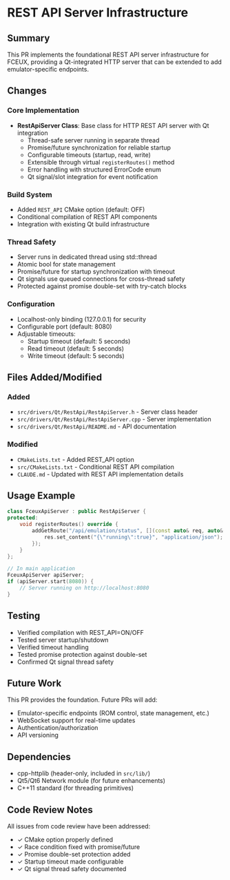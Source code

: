 # REST API Server Infrastructure

## Summary

This PR implements the foundational REST API server infrastructure for FCEUX, providing a Qt-integrated HTTP server that can be extended to add emulator-specific endpoints.

## Changes

### Core Implementation
- **RestApiServer Class**: Base class for HTTP REST API server with Qt integration
  - Thread-safe server running in separate thread
  - Promise/future synchronization for reliable startup
  - Configurable timeouts (startup, read, write)
  - Extensible through virtual `registerRoutes()` method
  - Error handling with structured ErrorCode enum
  - Qt signal/slot integration for event notification

### Build System
- Added `REST_API` CMake option (default: OFF)
- Conditional compilation of REST API components
- Integration with existing Qt build infrastructure

### Thread Safety
- Server runs in dedicated thread using std::thread
- Atomic bool for state management
- Promise/future for startup synchronization with timeout
- Qt signals use queued connections for cross-thread safety
- Protected against promise double-set with try-catch blocks

### Configuration
- Localhost-only binding (127.0.0.1) for security
- Configurable port (default: 8080)
- Adjustable timeouts:
  - Startup timeout (default: 5 seconds)
  - Read timeout (default: 5 seconds)
  - Write timeout (default: 5 seconds)

## Files Added/Modified

### Added
- `src/drivers/Qt/RestApi/RestApiServer.h` - Server class header
- `src/drivers/Qt/RestApi/RestApiServer.cpp` - Server implementation
- `src/drivers/Qt/RestApi/README.md` - API documentation

### Modified
- `CMakeLists.txt` - Added REST_API option
- `src/CMakeLists.txt` - Conditional REST API compilation
- `CLAUDE.md` - Updated with REST API implementation details

## Usage Example

```cpp
class FceuxApiServer : public RestApiServer {
protected:
    void registerRoutes() override {
        addGetRoute("/api/emulation/status", [](const auto& req, auto& res) {
            res.set_content("{\"running\":true}", "application/json");
        });
    }
};

// In main application
FceuxApiServer apiServer;
if (apiServer.start(8080)) {
    // Server running on http://localhost:8080
}
```

## Testing

- Verified compilation with REST_API=ON/OFF
- Tested server startup/shutdown
- Verified timeout handling
- Tested promise protection against double-set
- Confirmed Qt signal thread safety

## Future Work

This PR provides the foundation. Future PRs will add:
- Emulator-specific endpoints (ROM control, state management, etc.)
- WebSocket support for real-time updates
- Authentication/authorization
- API versioning

## Dependencies

- cpp-httplib (header-only, included in `src/lib/`)
- Qt5/Qt6 Network module (for future enhancements)
- C++11 standard (for threading primitives)

## Code Review Notes

All issues from code review have been addressed:
- ✓ CMake option properly defined
- ✓ Race condition fixed with promise/future
- ✓ Promise double-set protection added
- ✓ Startup timeout made configurable
- ✓ Qt signal thread safety documented